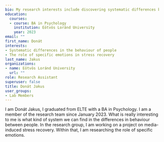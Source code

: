 ```yaml
---
bio: My research interests include discovering systematic differences between people in their behaviour.
education:
  courses:
  - course: BA in Psychology
    institution: Eötvös Loránd University
    year: 2023
email: ""
first_name: Donát
interests:
- Systematic differences in the behaviour of people
- The role of specific emotions in stress recovery
last_name: Jakus
organizations:
- name: Eötvös Loránd University
  url: ""
role: Research Assistant
superuser: false
title: Donát Jakus
user_groups:
- Lab Members
---
```


I am Donát Jakus, I graduated from ELTE with a BA in Psychology. I am a member of the research team since January 2023. What is really interesting to me is what kind of system we can find in the differences in behaviour between people. In the research group, I am working on a project on media-induced stress recovery. Within that, I am researching the role of specific emotions.